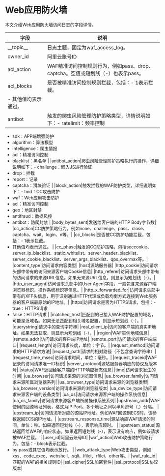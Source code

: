 # Web应用防火墙

本文介绍Web应用防火墙访问日志的字段详情。

|字段|说明|
|--|--|
|\_\_topic\_\_|日志主题，固定为waf\_access\_log。|
|owner\_id|阿里云账号ID|
|acl\_action|WAF精准访问控制规则行为，例如pass、drop、captcha。空值或短划线（-）也表示pass。 |
|acl\_blocks|是否被精准访问控制规则拦截，包括：-   1表示拦截。
-   其他值均表示通过。 |
|antibot|触发的爬虫风险管理防护策略类型，详情说明如下：-   ratelimit：频率控制
-   sdk：APP端增强防护
-   algorithm：算法模型
-   intelligence：爬虫情报
-   acl：精准访问控制
-   blacklist：黑名单 |
|antibot\_action|爬虫风险管理防护策略执行的操作，详细说明如下：-   challenge：嵌入JS进行验证
-   drop：拦截
-   report：记录
-   captcha：滑块验证 |
|block\_action|触发拦截的WAF防护类型，详细说明如下：-   tmd：CC攻击防护
-   waf：Web应用攻击防护
-   acl：精准访问控制
-   geo：地区封禁
-   antifraud：数据风控
-   antibot：防爬封禁 |
|body\_bytes\_sent|发送给客户端的HTTP Body字节数|
|cc\_action|CC防护策略行为，例如none、challenge、pass、close、captcha、wait、login、n等。|
|cc\_blocks|是否被CC防护功能拦截，包括：-   1表示拦截。
-   其他值均表示通过。 |
|cc\_phase|触发的CC防护策略，包括seccookie、server\_ip\_blacklist、static\_whitelist、server\_header\_blacklist、server\_cookie\_blacklist、server\_args\_blacklist、qps\_overmax等。|
|content\_type|访问请求内容类型|
|host|源站服务器|
|http\_cookie|访问请求头部中带有的访问来源客户端Cookie信息|
|http\_referer|访问请求头部中带有的访问请求的来源URL信息。如果无来源URL信息，则显示为短划线（-）。|
|http\_user\_agent|访问请求头部中的User Agent字段，一般包含来源客户端浏览器标识、操作系统标识等信息。|
|http\_x\_forwarded\_for|访问请求头部中带有的XFF头信息，用于识别通过HTTP代理或负载均衡方式连接到Web服务器的客户端最原始的IP地址。|
|https|访问请求是否为HTTPS请求，包括：-   true：HTTPS请求
-   false：HTTP请求 |
|matched\_host|匹配到的已接入WAF防护配置的域名，可能是泛域名。如果无法匹配到相关域名配置，则显示短划线（-）。|
|querystring|请求中的查询字符串|
|real\_client\_ip|访问的客户端的真实IP地址。如果无法获取，则显示为短划线（-）。|
|region|WAF实例地域信息|
|remote\_addr|访问请求的客户端IP地址|
|remote\_port|访问请求的客户端端口|
|request\_length|访问请求长度，单位：字节。|
|request\_method|访问请求的HTTP请求方法|
|request\_path|请求的相对路径（不包含查询字符串）|
|request\_time\_msec|访问请求时间，单位：毫秒。|
|request\_traceid|WAF记录的访问请求唯一ID标识|
|server\_protocol|源站服务器响应的协议及版本号|
|status|WAF返回给客户端的HTTP响应状态信息|
|time|访问请求发生的时间|
|ua\_browser|访问请求来源的浏览器信息|
|ua\_browser\_family|访问请求来源所属浏览器系列|
|ua\_browser\_type|访问请求来源的浏览器类型|
|ua\_browser\_version|访问请求来源的浏览器版本|
|ua\_device\_type|访问请求来源客户端的设备类型|
|ua\_os|访问请求来源客户端的操作系统信息|
|ua\_os\_family|访问请求来源客户端所属操作系统系列|
|upstream\_addr|WAF使用的回源地址列表，格式为IP:Port。多个地址之间以半角逗号（,）分隔。 |
|upstream\_ip|访问请求所对应的源站IP地址。例如WAF回源到ECS时，该参数返回ECS的IP地址。|
|upstream\_response\_time|源站响应WAF请求的时间，单位：秒。如果返回短划线（-），表示响应超时。 |
|upstream\_status|源站返回给WAF的响应状态。如果返回短划线（-），表示没有响应，例如该请求被WAF拦截。 |
|user\_id|阿里云账号ID|
|waf\_action|Web攻击防护策略行为。包括：-   block表示拦截。
-   by pass或其它值均表示放行。 |
|web\_attack\_type|Web攻击类型，例如xss、code\_exec、webshell、sqli、lfilei、rfilei、other等。|
|waf\_rule\_id|匹配的WAF的相关规则ID|
|ssl\_cipher|SSL加密套件|
|ssl\_protocol|SSL协议版本|

